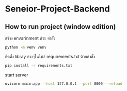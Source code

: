 # Seneior-Project-Backend

## How to run project (window edition)
สร้าง envarinment ด้วย คำสั่ง
```bash
python -m venv venv
```
ติดตั้ง libray ต่างๆในไฟล์ requirements.txt ด้วยคำสั่ง
```bash
pip install -r requirements.txt
```
start server
```bash
uvicorn main:app --host 127.0.0.1 --port 8000 --reload
```